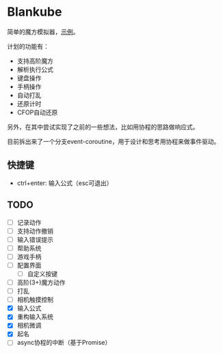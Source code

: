 # Blankube

简单的魔方模拟器，[示例](https://edgesider.github.io/blankube/dist/index.html)。

计划的功能有：

- 支持高阶魔方
- 解析执行公式
- 键盘操作
- 手柄操作
- 自动打乱
- 还原计时
- CFOP自动还原

另外，在其中尝试实现了之前的一些想法，比如用协程的思路做响应式。 

目前拆出来了一个分支event-coroutine，用于设计和思考用协程来做事件驱动。

## 快捷键

- ctrl+enter: 输入公式（esc可退出）

## TODO

- [ ] 记录动作
- [ ] 支持动作撤销
- [ ] 输入错误提示
- [ ] 帮助系统
- [ ] 游戏手柄
- [ ] 配置界面
  - [ ] 自定义按键
- [ ] 高阶(3+)魔方动作
- [ ] 打乱
- [ ] 相机触摸控制
- [x] 输入公式
- [x] 重构输入系统
- [x] 相机微调
- [x] 起名
- [ ] async协程的中断（基于Promise）
